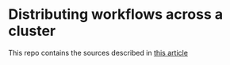 # Distributing workflows across a cluster

This repo contains the sources described in [this article](https://medium.com/zenaton/distributing-workflows-across-a-cluster-b05978ca8e7a)


